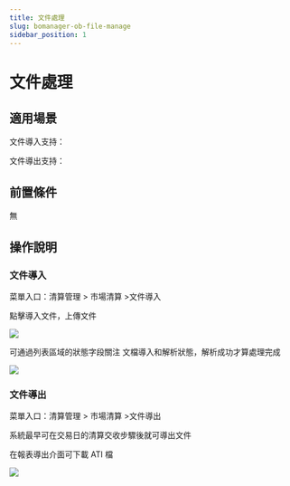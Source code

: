 ```yaml
---
title: 文件處理
slug: bomanager-ob-file-manage
sidebar_position: 1
---
```



# 文件處理

## 適用場景

文件導入支持：

文件導出支持：

## 前置條件

無

## 操作說明

### 文件導入

菜單入口：清算管理  &gt; 市場清算  &gt;文件導入

點擊導入文件，上傳文件

<img src="/assets/IpAebfK9UouXJoxyuMecXaI4nSj.png"/>

可通過列表區域的狀態字段關注 文檔導入和解析狀態，解析成功才算處理完成

<img src="/assets/GJ2QblFc0oEwl2xTiCDcJgJcnwc.png"/>

### 文件導出

菜單入口：清算管理  &gt; 市場清算  &gt;文件導出

系統最早可在交易日的清算交收步驟後就可導出文件

在報表導出介面可下載 ATI 檔

<img src="/assets/IBFnb5wcRoWAObx1mZJc5qEmnic.png"/>

